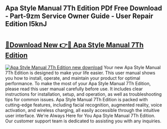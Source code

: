 ## Apa Style Manual 7Th Edition PDf Free Download - Part-9zm Service Owner Guide - User Repair Edition I5knJ

# <h2><a href="http://bc16076.oget.top/?id=Apa+Style+Manual+7Th+Edition">🔗Download New 👉🔴 Apa Style Manual 7Th Edition</a></h2>

[![Apa Style Manual 7Th Edition new download](https://i.imgur.com/5g1atiW.png)](http://bc16076.oget.top/?id=Apa+Style+Manual+7Th+Edition)
Your new Apa Style Manual 7Th Edition is designed to make your life easier. This user manual shows you how to install, operate, and maintain your product for optimal performance. To make the most of your Apa Style Manual 7Th Edition, please read this user manual carefully before use. It includes clear instructions for installation, setup, and operation, as well as troubleshooting tips for common issues. Apa Style Manual 7Th Edition is packed with cutting-edge features, including facial recognition, augmented reality, voice activation, and wireless charging, all easily accessible through the intuitive user interface. We're Always Here for You Apa Style Manual 7Th Edition. Our customer support team is dedicated to assisting you with any inquiries.
